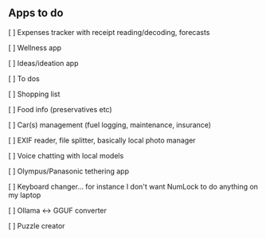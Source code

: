 ## Apps to do

[ ] Expenses tracker with receipt reading/decoding, forecasts

[ ] Wellness app

[ ] Ideas/ideation app

[ ] To dos

[ ] Shopping list

[ ] Food info (preservatives etc)

[ ] Car(s) management (fuel logging, maintenance, insurance)

[ ] EXIF reader, file splitter, basically local photo manager

[ ] Voice chatting with local models

[ ] Olympus/Panasonic tethering app

[ ] Keyboard changer... for instance I don't want NumLock to do anything on my laptop

[ ] Ollama <-> GGUF converter

[ ] Puzzle creator
